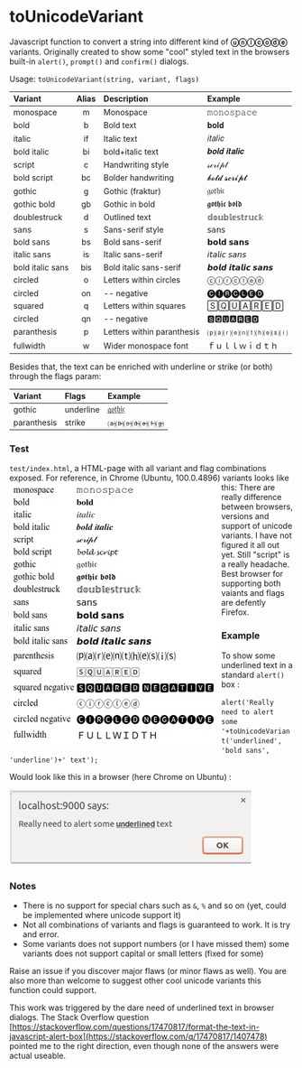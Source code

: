 # toUnicodeVariant

Javascript function to convert a string into different kind of **ⓤⓝⓘⓒⓞⓓⓔ** variants.  Originally created to show some "cool" styled text in the browsers built-in `alert()`, `prompt()` and `confirm()` dialogs.

Usage: `toUnicodeVariant(string, variant, flags)`

|Variant     | Alias | Description                   | Example           |
|:--------- |:-----:|:----------------------------- |:----------------- |
| monospace |   m   | Monospace      | 𝚖𝚘𝚗𝚘𝚜𝚙𝚊𝚌𝚎 |
| bold   |   b   | Bold text                        |𝐛𝐨𝐥𝐝  |
| italic  |  if   | Italic text                       | 𝑖𝑡𝑎𝑙𝑖𝑐  |
| bold italic   |   bi   | bold+italic text   | 𝒃𝒐𝒍𝒅 𝒊𝒕𝒂𝒍𝒊𝒄 |
| script     |   c   | Handwriting style         | 𝓈𝒸𝓇𝒾𝓅𝓉    |
| bold script  |  bc   | Bolder handwriting     | 𝓫𝓸𝓵𝓭 𝓼𝓬𝓻𝓲𝓹𝓽      |
| gothic  |   g   |Gothic (fraktur)            | 𝔤𝔬𝔱𝔥𝔦𝔠      |
| gothic bold  |   gb   | Gothic in bold| 𝖌𝖔𝖙𝖍𝖎𝖈 𝖇𝖔𝖑𝖉        |
| doublestruck |   d   | Outlined text        | 𝕕𝕠𝕦𝕓𝕝𝕖𝕤𝕥𝕣𝕦𝕔𝕜 |
| 𝗌𝖺𝗇𝗌   |  s   | Sans-serif style    | 𝗌𝖺𝗇𝗌 |
| bold 𝗌𝖺𝗇𝗌   |  bs   | Bold sans-serif   | 𝗯𝗼𝗹𝗱 𝘀𝗮𝗻𝘀 |
| italic 𝗌𝖺𝗇𝗌   |  is   | Italic sans-serif  | 𝘪𝘵𝘢𝘭𝘪𝘤 𝘴𝘢𝘯𝘴 |
| bold italic sans  |  bis   | Bold italic sans-serif  | 𝙗𝙤𝙡𝙙 𝙞𝙩𝙖𝙡𝙞𝙘 𝙨𝙖𝙣𝙨 |
| circled  |  o   | Letters within circles   | ⓒⓘⓡⓒⓛⓔⓓ |
| circled  |  on   | -- negative  | 	🅒🅘🅡🅒🅛🅔🅓 |
| squared  |  q   | Letters within squares   | 🅂🅀🅄🄰🅁🄴🄳 |
| circled  |  qn   | -- negative  | 🆂🆀🆄🅰🆁🅴🅳
| paranthesis   |  p   | Letters within paranthesis  | ⒫⒜⒭⒠⒩⒯⒣⒠⒮⒤ |
| fullwidth  | w   | Wider monospace font   | ｆｕｌｌｗｉｄｔｈ |


Besides that, the text can be enriched with underline or strike (or both) through the flags param:

|Variant     | Flags               | Example           |
|:--------- |:-----|:---------------------------- |
| gothic |   underline   | 𝔤̲𝔬̲𝔱̲𝔥̲𝔦̲𝔠̲|
| paranthesis |   strike   | 	⒜̶⒝̶⒞̶⒟̶⒠̶⒡̶⒢̶ |

### Test
`test/index.html`, a HTML-page with all variant and flag combinations exposed. For reference, in Chrome (Ubuntu, 100.0.4896) variants looks like this:
<img src="media/variants-chrome-100.png" style="display:block;float:left;clear:both;">
There are really difference between browsers, versions and support of unicode variants. I have not figured it all out yet.  Still "script" is a really
headache. Best browser for supporting both vaiants and flags are defently Firefox.

### Example

To show some underlined text in a standard `alert()` box :

`alert('Really need to alert some '+toUnicodeVariant('underlined', 'bold sans', 'underline')+' text');`

Would look like this in a browser (here Chrome on Ubuntu) :

![alt text](media/alert.png)

### Notes

* There is no support for special chars such as `&`, `%` and so on (yet, could be implemented where unicode support it)
* Not all combinations of variants and flags is guaranteed to work. It is try and error. 
* Some variants does not support numbers (or I have missed them) some variants does not support capital or small letters (fixed for some)

Raise an issue if you discover major flaws (or minor flaws as well). You are also more than welcome to suggest other cool unicode variants this function could support.

This work was triggered by the dare need of underlined text in browser dialogs.  The Stack Overflow question [https://stackoverflow.com/questions/17470817/format-the-text-in-javascript-alert-box](https://stackoverflow.com/q/17470817/1407478) pointed me to the right direction, even though none of the answers were actual useable. 


